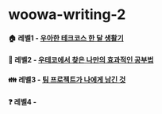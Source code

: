 # woowa-writing-2

#### 🏠 레벨1 - [우아한 테크코스 한 달 생활기](Level1_WoowaCourse_Life.md)
#### 📝 레벨2 - [우테코에서 찾은 나만의 효과적인 공부법](Level2_WoowaCourse_Study.md)
#### 👪 레벨3 - [팀 프로젝트가 나에게 남긴 것](Level3_WoowaCourse_TeamProject.md)
#### ❓ 레벨4 - 
